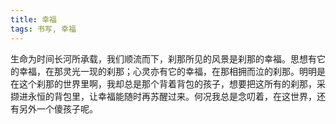 ```yaml
---
title: 幸福
tags: 书写, 幸福
---
```



生命为时间长河所承载，我们顺流而下，刹那所见的风景是刹那的幸福。思想有它的幸福，在那灵光一现的刹那；心灵亦有它的幸福，在那相拥而泣的刹那。明明是在这个刹那的世界里啊，我却总是那个背着背包的孩子，想要把这所有的刹那，采撷进永恒的背包里，让幸福能随时再苏醒过来。何况我总是念叨着，在这世界，还有另外一个傻孩子呢。

